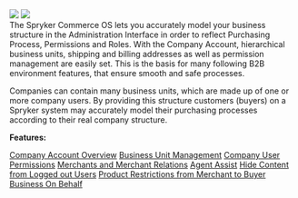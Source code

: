 <div class='feature-text'>
    <div class='feature-images'>
    <img class="light-mode" src="https://spryker.s3.eu-central-1.amazonaws.com/docs/Document+360/Capabilities+icons/light/company+account+management.svg"/>
    <img class="dark-mode" src="https://spryker.s3.eu-central-1.amazonaws.com/docs/Document+360/Capabilities+icons/dark/Company+Account+Management.svg"/>
    </div>
    <div class="feature-text-wrap">
 The Spryker Commerce OS lets you accurately model your business structure in the Administration Interface in order to reflect Purchasing Process, Permissions and Roles. With the Company Account, hierarchical business units, shipping and billing addresses as well as permission management are easily set. This is the basis for many following B2B environment features, that ensure smooth and safe processes.
        
Companies can contain many business units, which are made up of one or more company users. By providing this structure customers (buyers) on a Spryker system may accurately model their purchasing processes according to their real company structure.
    </div>
</div>

**Features:**

<div>
<a class="feature-link" href="https://documentation.spryker.com/v3/docs/company-account-overview">Company Account Overview</a>    
<a class="feature-link" href="https://documentation.spryker.com/v3/docs/business-unit-management">Business Unit Management</a>
<a class="feature-link" href="https://documentation.spryker.com/v3/docs/company-user-roles-and-permissions-overview">Company User Permissions</a>
<a class="feature-link" href="https://documentation.spryker.com/v3/docs/merchants-and-merchant-relations">Merchants and Merchant Relations</a>
<a class="feature-link" href="https://documentation.spryker.com/v3/docs/agent-assist">Agent Assist</a>
<a class="feature-link" href="https://documentation.spryker.com/v4/docs/hide-content-from-logged-out-users">Hide Content from Logged out Users</a>
<a class="feature-link" href="https://documentation.spryker.com/v3/docs/product-restrictions-from-merchant-to-buyer-201903">Product Restrictions from Merchant to Buyer</a>
<a class="feature-link" href="https://documentation.spryker.com/v3/docs/business-on-behalf">Business On Behalf</a>
</div>